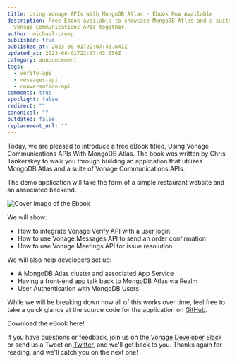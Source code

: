```yaml
---
title: Using Vonage APIs with MongoDB Atlas - Ebook Now Available
description: Free Ebook available to showcase MongoDB Atlas and a suite of
  Vonage Communications APIs together.
author: michael-crump
published: true
published_at: 2023-08-01T22:07:43.641Z
updated_at: 2023-08-01T22:07:43.656Z
category: announcement
tags:
  - verify-api
  - messages-api
  - conversation-api
comments: true
spotlight: false
redirect: ""
canonical: ""
outdated: false
replacement_url: ""
---
```

Today, we are pleased to introduce a free eBook titled, Using Vonage Communications APIs With MongoDB Atlas. The book was written by Chris Tankerskey to walk you through building an application that utilizes MongoDB Atlas and a suite of Vonage Communications APIs. 

The demo application will take the form of a simple restaurant website and an associated backend. 

![Cover image of the Ebook](/content/blog/using-vonage-apis-with-mongodb-atlas-ebook-now-available/mongo-ebook.png "mongo-ebook.png")

We will show:

* How to integrate Vonage Verify API with a user login
* How to use Vonage Messages API to send an order confirmation
* How to use Vonage Meetings API for issue resolution

We will also help developers set up:

* A MongoDB Atlas cluster and associated App Service
* Having a front-end app talk back to MongoDB Atlas via Realm
* User Authentication with MongoDB Users

While we will be breaking down how all of this works over time, feel free to take a quick glance at the source code for the application on [GitHub](https://github.com/Vonage-Community/sample-mongodb-vonage-integration-restaurant-demo).

Download the eBook here! 

If you have questions or feedback, join us on the [Vonage Developer Slack](https://developer.vonage.com/community/slack) or send us a Tweet on [Twitter](https://twitter.com/vonagedev), and we'll get back to you. Thanks again for reading, and we'll catch you on the next one!